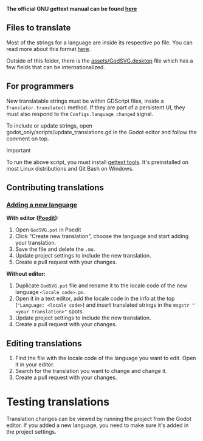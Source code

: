 **The official GNU gettext manual can be found [here](https://www.gnu.org/software/gettext/manual/html_node/index.html)**

## Files to translate

Most of the strings for a language are inside its respective po file. You can read more about this format [here](https://www.gnu.org/software/gettext/manual/html_node/PO-Files.html).

Outside of this folder, there is the [assets/GodSVG.desktop](https://github.com/MewPurPur/GodSVG/blob/main/assets/GodSVG.desktop) file which has a few fields that can be internationalized.

## For programmers

New translatable strings must be within GDScript files, inside a `Translator.translate()` method. If they are part of a persistent UI, they must also respond to the `Configs.language_changed` signal.

To include or update strings, open godot_only/scripts/update_translations.gd in the Godot editor and follow the comment on top.

>[!IMPORTANT]
>To run the above script, you must install [gettext tools](https://www.gnu.org/software/gettext/). It's preinstalled on most Linux distributions and Git Bash on Windows.

## Contributing translations

### [Adding a new language](https://www.gnu.org/software/gettext/manual/html_node/Creating.html)

**With editor ([Poedit](https://poedit.net)):**
1. Open `GodSVG.pot` in Poedit
2. Click "Create new translation", choose the language and start adding your translation.
3. Save the file and delete the `.mo`.
4. Update project settings to include the new translation.
5. Create a pull request with your changes.

**Without editor:**
1. Duplicate `GodSVG.pot` file and rename it to the locale code of the new language `<locale code>.po`.
2. Open it in a text editor, add the locale code in the info at the top (`"Language: <locale code>`) and insert translated strings in the `msgstr "<your translation>"` spots.
3. Update project settings to include the new translation.
4. Create a pull request with your changes.

## Editing translations
1. Find the file with the locale code of the language you want to edit. Open it in your editor.
2. Search for the translation you want to change and change it.
3. Create a pull request with your changes.

# Testing translations
Translation changes can be viewed by running the project from the Godot editor.
If you added a new language, you need to make sure it's added in the project settings.
